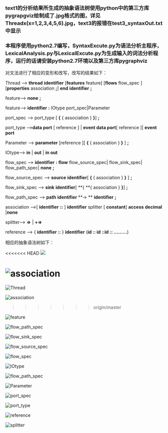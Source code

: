 ### 	text1的分析结果所生成的抽象语法树使用python中的第三方库pygrapgviz绘制成了.jpg格式的图，详见Threadx(x=1,2,3,4,5,6).jpg，text3的报错在test3_syntaxOut.txt中显示
### 	本程序使用python2.7编写，SyntaxExcute.py为语法分析主程序，LexicalAnalysis.py与LexicalExcute.py为生成输入的词法分析程序，运行的话请安装python2.7环境以及第三方库pygraphviz



对文法进行了相应的变形和改写，改写的结果如下：

Thread --> **thread** **identifier** \[**features** feature\] \[**flows** flow_spec \] \[**properties** association **;**\] **end** **identifier**  **;**

feature--> **none** **;**

feature-->  **identifier** **:** IOtype port_spec|Parameter

port_spec --> port_type [ **{** { association } **}**] **;**

port_type -->**data port** [ reference ] | **event data port**[ reference ]| **event port**

Parameter --> **parameter** \[reference \][ **{** { association } **}** ] **;**

IOtype--> **in** | **out** | **in out** 

flow_spec --> **identifier** **:** **flow** flow_source_spec| flow_sink_spec| flow_path_spec| **none** **;**

flow_source_spec --> **source** **identifier**[ **{** { association } **}** ] **;**

flow_sink_spec --> **sink** **identifier**[ **{ **{ association } **}**] **;**

flow_path_spec --> **path** **identifier** **-> ** **identifier** **;**

association -->[ **identifier** **::** ] **identifier** splitter [ **constant**] **access** **decimal** |**none**

splitter--> **=>** | **+=>** 

reference --> { **identifier ::** }  **identifier** (**id :: id ::id :: ………**)

相应的抽象语法树如下：

<<<<<<< HEAD
<img src="https://github.com/comma01/PythonCompiler/blob/master/Syntax/SyntaxTree/Thread.png">

![association](https://github.com/comma01/PythonCompiler/blob/master/Syntax/SyntaxTree/association.png)
=======
![Thread](https://raw.githubusercontent.com/comma01/PythonCompiler/master/Syntax/SyntaxTree/Thread.png)

![association](https://raw.githubusercontent.com/comma01/PythonCompiler/master/Syntax/SyntaxTree/association.png)
>>>>>>> origin/master

![feature](https://raw.githubusercontent.com/comma01/PythonCompiler/master/Syntax/SyntaxTree/feature.png)

![flow_path_spec](https://raw.githubusercontent.com/comma01/PythonCompiler/master/Syntax/SyntaxTree/flow_path_spec.png)

![flow_sink_spec](https://raw.githubusercontent.com/comma01/PythonCompiler/master/Syntax/SyntaxTree/flow_sink_spec.png)

![flow_source_spec](https://raw.githubusercontent.com/comma01/PythonCompiler/master/Syntax/SyntaxTree/flow_source_spec.png)

![flow_spec](https://raw.githubusercontent.com/comma01/PythonCompiler/master/Syntax/SyntaxTree/flow_spec.png)

![IOtype](https://raw.githubusercontent.com/comma01/PythonCompiler/master/Syntax/SyntaxTree/IOtype.png)

![flow_path_spec](https://raw.githubusercontent.com/comma01/PythonCompiler/master/Syntax/SyntaxTree/flow_path_spec.png)

![Parameter](https://raw.githubusercontent.com/comma01/PythonCompiler/master/Syntax/SyntaxTree/Parameter.png)

![port_spec](https://raw.githubusercontent.com/comma01/PythonCompiler/master/Syntax/SyntaxTree/port_spec.png)

![port_type](https://raw.githubusercontent.com/comma01/PythonCompiler/master/Syntax/SyntaxTree/port_type.png)

![reference](https://raw.githubusercontent.com/comma01/PythonCompiler/master/Syntax/SyntaxTree/reference.png)

![splitter](https://raw.githubusercontent.com/comma01/PythonCompiler/master/Syntax/SyntaxTree/splitter.png)

